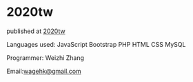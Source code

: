 # 2020tw

published at   [2020tw](http://2020tw.tw/)


Languages used: JavaScript Bootstrap PHP HTML CSS MySQL

Programmer: Weizhi Zhang

Email:wagehk@gmail.com
